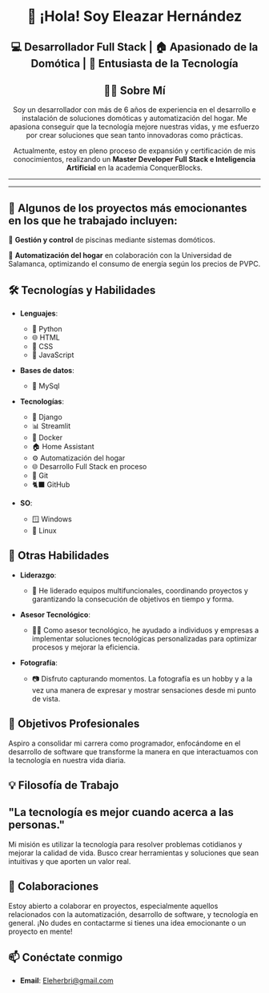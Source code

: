 <div align="center">
  
# 👋 ¡Hola! Soy Eleazar Hernández
## 💻 Desarrollador Full Stack | 🏠 Apasionado de la Domótica | 🚀 Entusiasta de la Tecnología
## 👨‍💻 Sobre Mí

Soy un desarrollador con más de 6 años de experiencia en el desarrollo e instalación de soluciones domóticas y automatización del hogar. Me apasiona conseguir que la tecnología mejore nuestras vidas, y me esfuerzo por crear soluciones que sean tanto innovadoras como prácticas.

Actualmente, estoy en pleno proceso de expansión y certificación de mis conocimientos, realizando un **Master Developer Full Stack e Inteligencia Artificial** en la academia ConquerBlocks. 
</div>

---
---

## 🚀 Algunos de los proyectos más emocionantes en los que he trabajado incluyen:


🌊 **Gestión y control** de piscinas mediante sistemas domóticos.

🏡 **Automatización del hogar** en colaboración con la Universidad de Salamanca, optimizando el consumo de energía según los precios de PVPC.

## 🛠️ Tecnologías y Habilidades

- **Lenguajes**: 
  - 🐍 Python
  - 🌐 HTML
  - 🎨 CSS
  - 📜 JavaScript

- **Bases de datos**:
  - 🐬 MySql
  
- **Tecnologías**:
  - 🔗 Django
  - 📊 Streamlit
  - 🐋 Docker
  - 🏠 Home Assistant
  - ⚙️ Automatización del hogar
  - 🌐 Desarrollo Full Stack en proceso
  - 🛜 Git
  - 🐈‍⬛ GitHub

- **SO**:
  - 🪟 Windows
  - 🐧 Linux


## 🌟 Otras Habilidades

- **Liderazgo**: 
  - 👥 He liderado equipos multifuncionales, coordinando proyectos y garantizando la consecución de objetivos en tiempo y forma.

- **Asesor Tecnológico**: 
  - 👨‍🏫 Como asesor tecnológico, he ayudado a individuos y empresas a implementar soluciones tecnológicas personalizadas para optimizar procesos y mejorar la eficiencia.

- **Fotografía**: 
  - 📷 Disfruto capturando momentos. La fotografía es un hobby y a la vez una manera de expresar y mostrar sensaciones desde mi punto de vista.

## 🎯 Objetivos Profesionales

Aspiro a consolidar mi carrera como programador, enfocándome en el desarrollo de software que transforme la manera en que interactuamos con la tecnología en nuestra vida diaria. 


## 💡 Filosofía de Trabajo
"La tecnología es mejor cuando acerca a las personas."
--
Mi misión es utilizar la tecnología para resolver problemas cotidianos y mejorar la calidad de vida. Busco crear herramientas y soluciones que sean intuitivas y que aporten un valor real.



## 🤝 Colaboraciones

Estoy abierto a colaborar en proyectos, especialmente aquellos relacionados con la automatización, desarrollo de software, y tecnología en general. ¡No dudes en contactarme si tienes una idea emocionante o un proyecto en mente!

## 📫 Conéctate conmigo

- **Email**: Eleherbri@gmail.com
